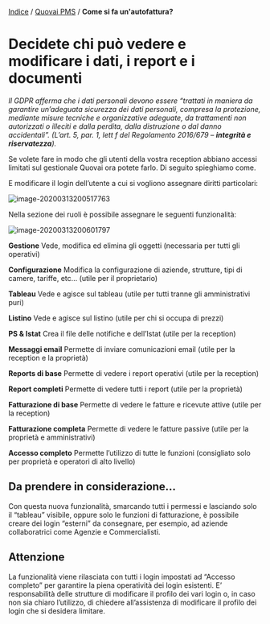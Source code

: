 [Indice](index.md) / [Quovai PMS](quovai-pms-it.md) / **Come si fa un'autofattura?**

# Decidete chi può vedere e modificare i dati, i report e i documenti  

*Il GDPR afferma che i dati personali devono essere “trattati in maniera da garantire un’adeguata sicurezza dei dati personali, compresa la protezione, mediante misure tecniche e organizzative adeguate, da trattamenti non autorizzati o illeciti e dalla perdita, dalla distruzione o dal danno accidentali”. (L’art. 5, par. 1, lett f del Regolamento 2016/679 – **integrità e riservatezza**).*

Se volete fare in modo che gli utenti della vostra reception abbiano accessi limitati sul gestionale Quovai ora potete farlo. Di seguito spieghiamo come.

E modificare il login dell’utente a cui si vogliono assegnare diritti particolari:

![image-20200313200517763](C:\Users\annem\AppData\Roaming\Typora\typora-user-images\image-20200313200517763.png)

Nella sezione dei ruoli è possibile assegnare le seguenti funzionalità:

![image-20200313200601797](C:\Users\annem\AppData\Roaming\Typora\typora-user-images\image-20200313200601797.png)

**Gestione**
Vede, modifica ed elimina gli oggetti (necessaria per tutti gli operativi)

**Configurazione**
Modifica la configurazione di aziende, strutture, tipi di camere, tariffe, etc… (utile per il proprietario)

**Tableau**
Vede e agisce sul tableau (utile per tutti tranne gli amministrativi puri)

**Listino**
Vede e agisce sul listino (utile per chi si occupa di prezzi)

**PS & Istat**
Crea il file delle notifiche e dell’Istat (utile per la reception)

**Messaggi email**
Permette di inviare comunicazioni email (utile per la reception e la proprietà)

**Reports di base**
Permette di vedere i report operativi (utile per la reception)

**Report completi**
Permette di vedere tutti i report (utile per la proprietà)

**Fatturazione di base**
Permette di vedere le fatture e ricevute attive (utile per la reception)

**Fatturazione completa**
Permette di vedere le fatture passive (utile per la proprietà e amministrativi)

**Accesso completo**
Permette l’utilizzo di tutte le funzioni (consigliato solo per proprietà e operatori di alto livello)

## Da prendere in considerazione…

Con questa nuova funzionalità, smarcando tutti i permessi e lasciando solo il “tableau” visibile, oppure solo le funzioni di fatturazione, è possibile creare dei login “esterni” da consegnare, per esempio, ad aziende collaboratrici come Agenzie e Commercialisti.

## Attenzione

La funzionalità viene rilasciata con tutti i login impostati ad “Accesso completo” per garantire la piena operatività dei login esistenti. E’ responsabilità delle strutture di modificare il profilo dei vari login o, in caso non sia chiaro l’utilizzo, di chiedere all’assistenza di modificare il profilo dei login che si desidera limitare.